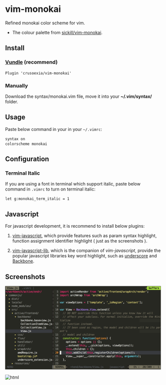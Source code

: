 vim-monokai
===========

Refined monokai color scheme for vim. 

* The colour palette from [sickill/vim-monokai](https://github.com/sickill/vim-monokai). 

Install
-------

### [Vundle](https://github.com/gmarik/Vundle.vim) (recommend)

    Plugin 'crusoexia/vim-monokai'

### Manually

Download the syntax/monokai.vim file, move it into your __~/.vim/syntax/__ folder.

Usage
-----

Paste below command in your in your `~/.vimrc`:

    syntax on
    colorscheme monokai

Configuration
-------------

### Terminal Italic
    
If you are using a font in terminal which support italic, paste below command in `.vimrc` to turn on terminal italic:

    let g:monokai_term_italic = 1

Javascript
----------

For javascript development, it is recommend to install below plugins:

1. [vim-javascript](https://github.com/pangloss/vim-javascript), which provide features such as param syntax highlight, 
function assignment identifier highlight ( just as the screenshots ).

2. [vim-javascript-lib](https://github.com/crusoexia/vim-javascript-lib), which is the companion of _vim-javascript_, 
provide the popular javascript libraries key word highlight, such as [underscore](http://underscorejs.org/) and 
[Backbone](http://backbonejs.org/).

Screenshots
-----------

![javascript](screenshots/javascript.png)

![html](screenshots/html.png)
